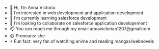 - 👋 Hi, I’m Anna Victoria
- 👀 I’m interested in web development and application development.
- 🌱 I’m currently learning salesforce development
- 💞️ I’m looking to collaborate on salesforce application developement
- 📫 You can reach me through my email annavictorian1207@gmailcom.
- 😄 Pronouns: she
- ⚡ Fun fact: very fan of watching anime and reading mangas/webnovels

<!---
annavnovabos/annavnovabos is a ✨ special ✨ repository because its `README.md` (this file) appears on your GitHub profile.
You can click the Preview link to take a look at your changes.
--->
